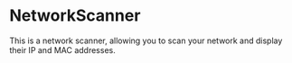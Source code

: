 # NetworkScanner
This is a network scanner, allowing you to scan your network and display their IP and MAC addresses.
